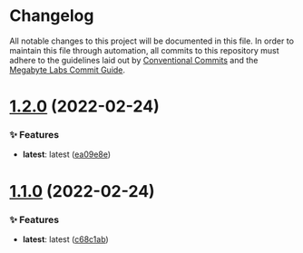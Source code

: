 # Changelog

All notable changes to this project will be documented in this file. In order to maintain         this file through automation, all commits to this repository must adhere to the guidelines laid out by         [Conventional Commits](https://conventionalcommits.org) and the         [Megabyte Labs Commit Guide](https://megabyte.space/docs/contributing/commits).

# [1.2.0](https://gitlab.com/megabyte-labs/python/cli/ansible-keyring/compare/v1.1.0...v1.2.0) (2022-02-24)


### ✨ Features

* **latest**: latest ([ea09e8e](https://gitlab.com/megabyte-labs/python/cli/ansible-keyring/commit/ea09e8e))

# [1.1.0](https://gitlab.com/megabyte-labs/python/cli/ansible-keyring/compare/v1.0.0...v1.1.0) (2022-02-24)


### ✨ Features

* **latest**: latest ([c68c1ab](https://gitlab.com/megabyte-labs/python/cli/ansible-keyring/commit/c68c1ab))
